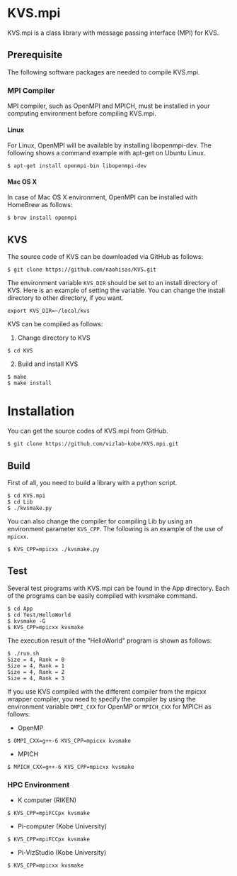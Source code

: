# KVS.mpi
KVS.mpi is a class library with message passing interface (MPI) for KVS.

## Prerequisite
The following software packages are needed to compile KVS.mpi.

### MPI Compiler
MPI compiler, such as OpenMPI and MPICH, must be installed in your computing environment before compiling KVS.mpi.

#### Linux
For Linux, OpenMPI will be available by installing libopenmpi-dev. The following shows a command example with apt-get on Ubuntu Linux.

```
$ apt-get install openmpi-bin libopenmpi-dev
```

#### Mac OS X
In case of Mac OS X environment, OpenMPI can be installed with HomeBrew as follows:

```
$ brew install openmpi
```

## KVS
The source code of KVS can be downloaded via GitHub as follows:

```
$ git clone https://github.com/naohisas/KVS.git
```

The environment variable ```KVS_DIR``` should be set to an install directory of KVS. Here is an example of setting the variable. You can change the install directory to other directory, if you want.

```
export KVS_DIR=~/local/kvs
```

KVS can be compiled as follows:

1. Change directory to KVS
```
$ cd KVS
```

2. Build and install KVS
```
$ make
$ make install
```

# Installation
You can get the source codes of KVS.mpi from GitHub.
```
$ git clone https://github.com/vizlab-kobe/KVS.mpi.git
```

## Build
First of all, you need to build a library with a python script.
```
$ cd KVS.mpi
$ cd Lib
$ ./kvsmake.py
```

You can also change the compiler for compiling Lib by using an environment parameter ```KVS_CPP```. The following is an example of the use of ```mpicxx```.
```
$ KVS_CPP=mpicxx ./kvsmake.py
```

## Test
Several test programs with KVS.mpi can be found in the App directory. Each of the programs can be easily compiled with kvsmake command.
```
$ cd App
$ cd Test/HelloWorld
$ kvsmake -G
$ KVS_CPP=mpicxx kvsmake
```

The execution result of the "HelloWorld" program is shown as follows:
```
$ ./run.sh
Size = 4, Rank = 0
Size = 4, Rank = 1
Size = 4, Rank = 2
Size = 4, Rank = 3
```

If you use KVS compiled with the different compiler from the mpicxx wrapper compiler, you need to specify the compiler by using the environment variable ```OMPI_CXX``` for OpenMP or ```MPICH_CXX``` for MPICH as follows:

- OpenMP
```
$ OMPI_CXX=g++-6 KVS_CPP=mpicxx kvsmake
```

- MPICH
```
$ MPICH_CXX=g++-6 KVS_CPP=mpicxx kvsmake
```

### HPC Environment

- K computer (RIKEN)
```
$ KVS_CPP=mpiFCCpx kvsmake
```

- Pi-computer (Kobe University)
```
$ KVS_CPP=mpiFCCpx kvsmake
```

- Pi-VizStudio (Kobe University)
```
$ KVS_CPP=mpicxx kvsmake
```
